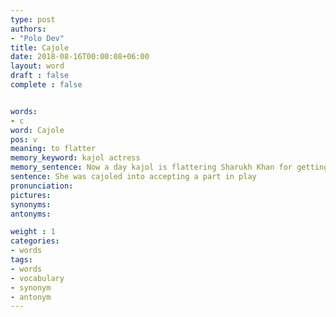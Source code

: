 ```yaml
---
type: post
authors:
- "Polo Dev"
title: Cajole
date: 2018-08-16T00:00:08+06:00
layout: word
draft : false
complete : false


words:
- c
word: Cajole
pos: v
meaning: to flatter
memory_keyword: kajol actress
memory_sentence: Now a day kajol is flattering Sharukh Khan for getting a role in forthcoming movie
sentence: She was cajoled into accepting a part in play
pronunciation:
pictures:
synonyms:
antonyms:

weight : 1
categories:
- words
tags:
- words
- vocabulary
- synonym
- antonym
---
```

